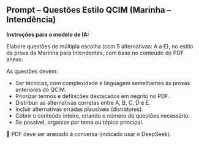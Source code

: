 ## Prompt – Questões Estilo QCIM (Marinha – Intendência)

**Instruções para o modelo de IA:**

Elabore questões de múltipla escolha (com 5 alternativas: A a E), no estilo da prova da Marinha para Intendentes, com base no conteúdo do PDF anexo.

As questões devem:

- Ser técnicas, com complexidade e linguagem semelhantes às provas anteriores do QCIM.
- Priorizar termos e definições destacados em negrito no PDF.
- Distribuir as alternativas corretas entre A, B, C, D e E.
- Incluir alternativas erradas plausíveis (distratores).
- Cobrir o conteúdo inteiro, criando o número de questões necessário.
- Se possível, organize por tema ou tópico principal.

📎 PDF deve ser anexado à conversa (indicado usar o DeepSeek).
